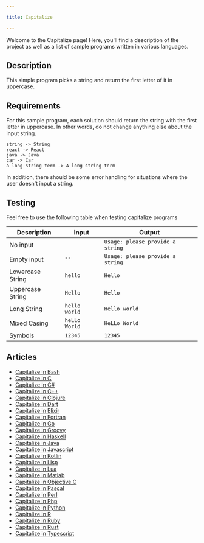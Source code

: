 ```yaml
---

title: Capitalize

---
```


Welcome to the Capitalize page! Here, you'll find a description of the project as well as a list of sample programs written in various languages.

## Description

This simple program picks a string and return the first letter of it in uppercase.


## Requirements

For this sample program, each solution should return the string with the first letter in uppercase.
In other words, do not change anything else about the input string.

```
string -> String
react -> React
java -> Java
car -> Car
a long string term -> A long string term
```

In addition, there should be some error handling for situations where the user
doesn't input a string.


## Testing

Feel free to use the following table when testing capitalize programs

| Description | Input | Output |
|-------------|-------|--------|
| No input | | `Usage: please provide a string` |
| Empty input | `""` | `Usage: please provide a string` |
| Lowercase String | `hello` | `Hello` |
| Uppercase String | `Hello` | `Hello` |
| Long String | `hello world` | `Hello world` |
| Mixed Casing | `heLLo World` | `HeLLo World` |
| Symbols | `12345` | `12345` |


## Articles

- [Capitalize in Bash](https://sampleprograms.io/projects/capitalize/bash)
- [Capitalize in C](https://sampleprograms.io/projects/capitalize/c)
- [Capitalize in C#](https://sampleprograms.io/projects/capitalize/c-sharp)
- [Capitalize in C++](https://sampleprograms.io/projects/capitalize/c-plus-plus)
- [Capitalize in Clojure](https://sampleprograms.io/projects/capitalize/clojure)
- [Capitalize in Dart](https://sampleprograms.io/projects/capitalize/dart)
- [Capitalize in Elixir](https://sampleprograms.io/projects/capitalize/elixir)
- [Capitalize in Fortran](https://sampleprograms.io/projects/capitalize/fortran)
- [Capitalize in Go](https://sampleprograms.io/projects/capitalize/go)
- [Capitalize in Groovy](https://sampleprograms.io/projects/capitalize/groovy)
- [Capitalize in Haskell](https://sampleprograms.io/projects/capitalize/haskell)
- [Capitalize in Java](https://sampleprograms.io/projects/capitalize/java)
- [Capitalize in Javascript](https://sampleprograms.io/projects/capitalize/javascript)
- [Capitalize in Kotlin](https://sampleprograms.io/projects/capitalize/kotlin)
- [Capitalize in Lisp](https://sampleprograms.io/projects/capitalize/lisp)
- [Capitalize in Lua](https://sampleprograms.io/projects/capitalize/lua)
- [Capitalize in Matlab](https://sampleprograms.io/projects/capitalize/matlab)
- [Capitalize in Objective C](https://sampleprograms.io/projects/capitalize/objective-c)
- [Capitalize in Pascal](https://sampleprograms.io/projects/capitalize/pascal)
- [Capitalize in Perl](https://sampleprograms.io/projects/capitalize/perl)
- [Capitalize in Php](https://sampleprograms.io/projects/capitalize/php)
- [Capitalize in Python](https://sampleprograms.io/projects/capitalize/python)
- [Capitalize in R](https://sampleprograms.io/projects/capitalize/r)
- [Capitalize in Ruby](https://sampleprograms.io/projects/capitalize/ruby)
- [Capitalize in Rust](https://sampleprograms.io/projects/capitalize/rust)
- [Capitalize in Typescript](https://sampleprograms.io/projects/capitalize/typescript)